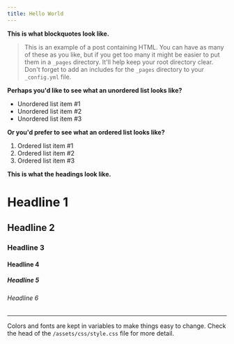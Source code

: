 ```yaml
---
title: Hello World
---
```


<p><strong>This is what blockquotes look like.</strong></p>

<blockquote>
  <p>This is an example of a post containing HTML. You can have as many of these as you like, but if you get too many it might be easier to put them in a <code>_pages</code> directory. It'll help keep your root directory clear. Don't forget to add an includes for the <code>_pages</code> directory to your <code>_config.yml</code> file.</p>
</blockquote>

<p><strong>Perhaps you'd like to see what an unordered list looks like?</strong></p>

<ul>
  <li>Unordered list item #1</li>
  <li>Unordered list item #2</li>
  <li>Unordered list item #3</li>
</ul>

<p><strong>Or you'd prefer to see what an ordered list looks like?</strong></p>

<ol>
  <li>Ordered list item #1</li>
  <li>Ordered list item #2</li>
  <li>Ordered list item #3</li>
</ol>

<p><strong>This is what the headings look like.</strong></p>

<h1>Headline 1</h1>

<h2>Headline 2</h2>

<h3>Headline 3</h3>

<h4>Headline 4</h4>

<h5>Headline 5</h5>

<h6>Headline 6</h6>

<hr>

<p>Colors and fonts are kept in variables to make things easy to change. Check the head of the <code>/assets/css/style.css</code> file for more detail.</p>
